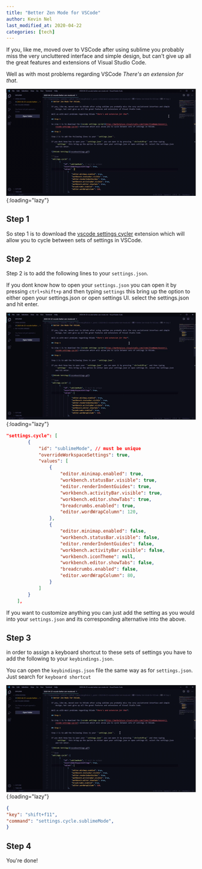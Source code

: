 ```yaml
---
title: "Better Zen Mode for VSCode"
author: Kevin Nel
last_modified_at: 2020-04-22
categories: [tech]
---
```


If you, like me, moved over to VSCode after using sublime you probably miss the very uncluttered interface and simple  design, but can't give up all the great features and extensions of Visual Studio Code.

Well as with most problems regarding VSCode *There's an extension for that*.

![zen](/assets/images/zenmode.gif){:loading="lazy"}

## Step 1

So step 1 is to download the [vscode settings cycler](https://marketplace.visualstudio.com/items?itemName=hoovercj.vscode-settings-cycler) extension which will allow you to cycle between sets of settings in VSCode.

## Step 2

Step 2 is to add the following lines to your ``settings.json``.

If you dont know how to open your ``settings.json`` you can open it by pressing ``ctrl+shift+p`` and then typing ``settings`` this bring up the option to either open your settings.json or open settings UI. select the settings.json and hit enter.

![VSCode Settings](/assets/images/settingsjson.gif){:loading="lazy"}

```json
"settings.cycle": [
        {
            "id": "sublimeMode", // must be unique
            "overrideWorkspaceSettings": true,
            "values": [
                {
                    "editor.minimap.enabled": true,
                    "workbench.statusBar.visible": true,
                    "editor.renderIndentGuides": true,
                    "workbench.activityBar.visible": true,
                    "workbench.editor.showTabs": true,
                    "breadcrumbs.enabled": true,
                    "editor.wordWrapColumn": 120,
                },
                {
                    "editor.minimap.enabled": false,
                    "workbench.statusBar.visible": false,
                    "editor.renderIndentGuides": false,
                    "workbench.activityBar.visible": false,
                    "workbench.iconTheme": null,
                    "workbench.editor.showTabs": false,
                    "breadcrumbs.enabled": false,
                    "editor.wordWrapColumn": 80,
                }
            ]
        }
    ],
```

If you want to customize anything you can just add the setting as you would into your ``settings.json`` and its corresponding alternative into the above.

## Step 3

in order to assign a keyboard shortcut to these sets of settings you have to add the following to your ``keybindings.json``.

You can open the ``keybindings.json`` file the same way as for ``settings.json``. Just search for ``keyboard shortcut``

![VSCode Keybindings](/assets/images/keybindingsjson.gif){:loading="lazy"}

```json
{
"key": "shift+f11",
"command": "settings.cycle.sublimeMode",
}
```

## Step 4

You're done!
